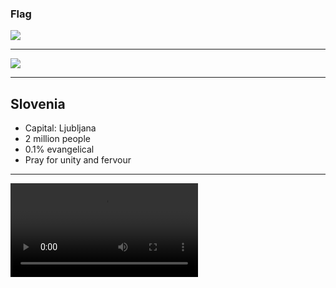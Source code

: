 ### Flag

![](https://upload.wikimedia.org/wikipedia/commons/f/f0/Flag_of_Slovenia.svg)

---

![](https://upload.wikimedia.org/wikipedia/commons/8/84/EU-Slovenia.svg)

---

## Slovenia

- Capital: Ljubljana
- 2 million people
- 0.1% evangelical
- Pray for unity and fervour

---

![](https://storage.cloud.google.com/prayer-videos/country/slovenia.mp4)
